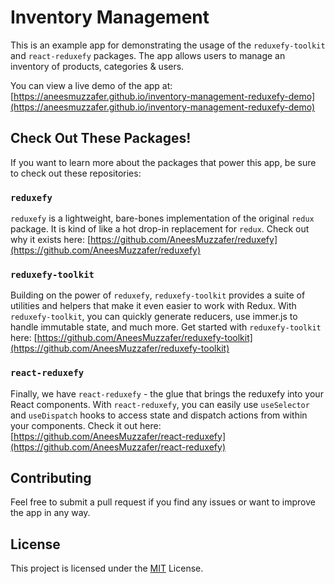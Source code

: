 # Inventory Management

This is an example app for demonstrating the usage of the `reduxefy-toolkit` and `react-reduxefy` packages. The app allows users to manage an inventory of products, categories & users.

You can view a live demo of the app at: [https://aneesmuzzafer.github.io/inventory-management-reduxefy-demo](https://aneesmuzzafer.github.io/inventory-management-reduxefy-demo)


## Check Out These Packages!

If you want to learn more about the packages that power this app, be sure to check out these repositories:

### `reduxefy`

`reduxefy` is a lightweight, bare-bones implementation of the original `redux` package. It is kind of like a hot drop-in replacement for `redux`. Check out why it exists here: [https://github.com/AneesMuzzafer/reduxefy](https://github.com/AneesMuzzafer/reduxefy)

### `reduxefy-toolkit`

Building on the power of `reduxefy`, `reduxefy-toolkit` provides a suite of utilities and helpers that make it even easier to work with Redux. With `reduxefy-toolkit`, you can quickly generate reducers, use immer.js to handle immutable state, and much more. Get started with `reduxefy-toolkit` here: [https://github.com/AneesMuzzafer/reduxefy-toolkit](https://github.com/AneesMuzzafer/reduxefy-toolkit)

### `react-reduxefy`

Finally, we have `react-reduxefy` - the glue that brings the reduxefy into your React components. With `react-reduxefy`, you can easily use `useSelector` and `useDispatch` hooks to access state and dispatch actions from within your components. Check it out here: [https://github.com/AneesMuzzafer/react-reduxefy](https://github.com/AneesMuzzafer/react-reduxefy)

## Contributing

Feel free to submit a pull request if you find any issues or want to improve the app in any way.

## License

This project is licensed under the [MIT](#) License.
